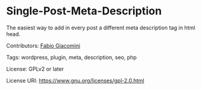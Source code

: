 # Single-Post-Meta-Description
The easiest way to add in every post a different meta description tag in html head.

Contributors: <a href="https://profiles.wordpress.org/viarete/">Fabio Giacomini</a>

Tags: wordpress, plugin, meta, description, seo, php

License: GPLv2 or later

License URI: https://www.gnu.org/licenses/gpl-2.0.html
